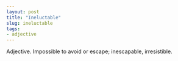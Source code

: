 ```yaml
---
layout: post
title: "Ineluctable"
slug: ineluctable
tags:
- adjective
---
```


Adjective. Impossible to avoid or escape; inescapable, irresistible.
